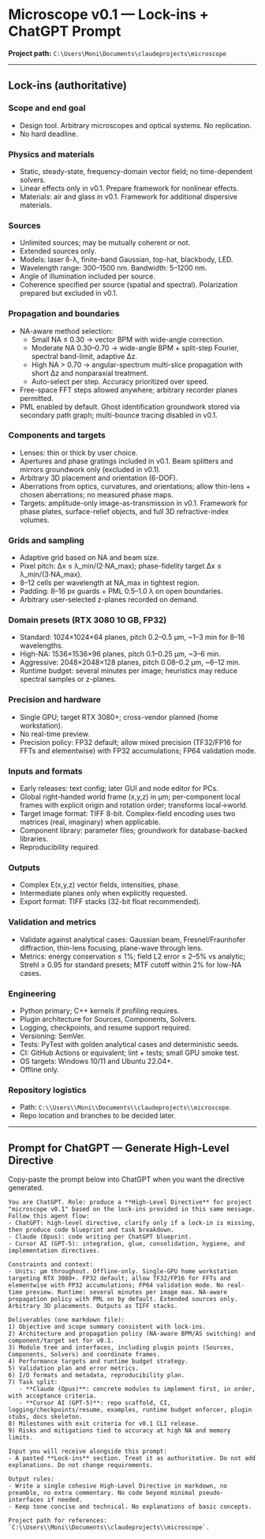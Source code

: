 # Microscope v0.1 — Lock-ins + ChatGPT Prompt

**Project path:** `C:\Users\Moni\Documents\claudeprojects\microscope`

---

## Lock-ins (authoritative)

### Scope and end goal
- Design tool. Arbitrary microscopes and optical systems. No replication.
- No hard deadline.

### Physics and materials
- Static, steady-state, frequency-domain vector field; no time-dependent solvers.
- Linear effects only in v0.1. Prepare framework for nonlinear effects.
- Materials: air and glass in v0.1. Framework for additional dispersive materials.

### Sources
- Unlimited sources; may be mutually coherent or not.
- Extended sources only.
- Models: laser δ-λ, finite-band Gaussian, top-hat, blackbody, LED.
- Wavelength range: 300–1500 nm. Bandwidth: 5–1200 nm.
- Angle of illumination included per source.
- Coherence specified per source (spatial and spectral). Polarization prepared but excluded in v0.1.

### Propagation and boundaries
- NA-aware method selection:
  - Small NA ≤ 0.30 → vector BPM with wide-angle correction.
  - Moderate NA 0.30–0.70 → wide-angle BPM + split-step Fourier, spectral band-limit, adaptive Δz.
  - High NA > 0.70 → angular-spectrum multi-slice propagation with short Δz and nonparaxial treatment.
  - Auto-select per step. Accuracy prioritized over speed.
- Free-space FFT steps allowed anywhere; arbitrary recorder planes permitted.
- PML enabled by default. Ghost identification groundwork stored via secondary path graph; multi-bounce tracing disabled in v0.1.

### Components and targets
- Lenses: thin or thick by user choice.
- Apertures and phase gratings included in v0.1. Beam splitters and mirrors groundwork only (excluded in v0.1).
- Arbitrary 3D placement and orientation (6-DOF).
- Aberrations from optics, curvatures, and orientations; allow thin-lens + chosen aberrations; no measured phase maps.
- Targets: amplitude-only image-as-transmission in v0.1. Framework for phase plates, surface-relief objects, and full 3D refractive-index volumes.

### Grids and sampling
- Adaptive grid based on NA and beam size.
- Pixel pitch: Δx ≤ λ_min/(2·NA_max); phase-fidelity target Δx ≤ λ_min/(3·NA_max).
- 8–12 cells per wavelength at NA_max in tightest region.
- Padding: 8–16 px guards + PML 0.5–1.0 λ on open boundaries.
- Arbitrary user-selected z-planes recorded on demand.

### Domain presets (RTX 3080 10 GB, FP32)
- Standard: 1024×1024×64 planes, pitch 0.2–0.5 µm, ~1–3 min for 8–16 wavelengths.
- High-NA: 1536×1536×96 planes, pitch 0.1–0.25 µm, ~3–6 min.
- Aggressive: 2048×2048×128 planes, pitch 0.08–0.2 µm, ~6–12 min.
- Runtime budget: several minutes per image; heuristics may reduce spectral samples or z-planes.

### Precision and hardware
- Single GPU; target RTX 3080+; cross-vendor planned (home workstation).
- No real-time preview.
- Precision policy: FP32 default; allow mixed precision (TF32/FP16 for FFTs and elementwise) with FP32 accumulations; FP64 validation mode.

### Inputs and formats
- Early releases: text config; later GUI and node editor for PCs.
- Global right-handed world frame (x,y,z) in µm; per-component local frames with explicit origin and rotation order; transforms local→world.
- Target image format: TIFF 8-bit. Complex-field encoding uses two matrices (real, imaginary) when applicable.
- Component library: parameter files; groundwork for database-backed libraries.
- Reproducibility required.

### Outputs
- Complex E(x,y,z) vector fields, intensities, phase.
- Intermediate planes only when explicitly requested.
- Export format: TIFF stacks (32-bit float recommended).

### Validation and metrics
- Validate against analytical cases: Gaussian beam, Fresnel/Fraunhofer diffraction, thin-lens focusing, plane-wave through lens.
- Metrics: energy conservation ≤ 1%; field L2 error ≤ 2–5% vs analytic; Strehl ≥ 0.95 for standard presets; MTF cutoff within 2% for low-NA cases.

### Engineering
- Python primary; C++ kernels if profiling requires.
- Plugin architecture for Sources, Components, Solvers.
- Logging, checkpoints, and resume support required.
- Versioning: SemVer.
- Tests: PyTest with golden analytical cases and deterministic seeds.
- CI: GitHub Actions or equivalent; lint + tests; small GPU smoke test.
- OS targets: Windows 10/11 and Ubuntu 22.04+.
- Offline only.

### Repository logistics
- Path: `C:\\Users\\Moni\\Documents\\claudeprojects\\microscope`.
- Repo location and branches to be decided later.

---

## Prompt for ChatGPT — Generate High-Level Directive

Copy-paste the prompt below into ChatGPT when you want the directive generated.

```text
You are ChatGPT. Role: produce a **High-Level Directive** for project "microscope v0.1" based on the lock-ins provided in this same message. Follow this agent flow:
- ChatGPT: high-level directive, clarify only if a lock-in is missing, then produce code blueprint and task breakdown.
- Claude (Opus): code writing per ChatGPT blueprint.
- Cursor AI (GPT-5): integration, glue, consolidation, hygiene, and implementation directives.

Constraints and context:
- Units: µm throughout. Offline-only. Single-GPU home workstation targeting RTX 3080+. FP32 default; allow TF32/FP16 for FFTs and elementwise with FP32 accumulations; FP64 validation mode. No real-time preview. Runtime: several minutes per image max. NA-aware propagation policy with PML on by default. Extended sources only. Arbitrary 3D placements. Outputs as TIFF stacks.

Deliverables (one markdown file):
1) Objective and scope summary consistent with lock-ins.
2) Architecture and propagation policy (NA-aware BPM/AS switching) and component/target set for v0.1.
3) Module tree and interfaces, including plugin points (Sources, Components, Solvers) and coordinate frames.
4) Performance targets and runtime budget strategy.
5) Validation plan and error metrics.
6) I/O formats and metadata, reproducibility plan.
7) Task split:
   - **Claude (Opus)**: concrete modules to implement first, in order, with acceptance criteria.
   - **Cursor AI (GPT-5)**: repo scaffold, CI, logging/checkpoints/resume, examples, runtime budget enforcer, plugin stubs, docs skeleton.
8) Milestones with exit criteria for v0.1 CLI release.
9) Risks and mitigations tied to accuracy at high NA and memory limits.

Input you will receive alongside this prompt:
- A pasted **Lock-ins** section. Treat it as authoritative. Do not add explanations. Do not change requirements.

Output rules:
- Write a single cohesive High-Level Directive in markdown, no preamble, no extra commentary. No code beyond minimal pseudo-interfaces if needed.
- Keep tone concise and technical. No explanations of basic concepts.

Project path for references: `C:\\Users\\Moni\\Documents\\claudeprojects\\microscope`.
```


